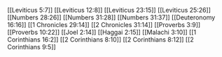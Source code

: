 [[Leviticus 5:7]]
[[Leviticus 12:8]]
[[Leviticus 23:15]]
[[Leviticus 25:26]]
[[Numbers 28:26]]
[[Numbers 31:28]]
[[Numbers 31:37]]
[[Deuteronomy 16:16]]
[[1 Chronicles 29:14]]
[[2 Chronicles 31:14]]
[[Proverbs 3:9]]
[[Proverbs 10:22]]
[[Joel 2:14]]
[[Haggai 2:15]]
[[Malachi 3:10]]
[[1 Corinthians 16:2]]
[[2 Corinthians 8:10]]
[[2 Corinthians 8:12]]
[[2 Corinthians 9:5]]
